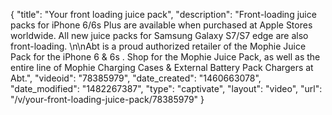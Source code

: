 {
    "title": "Your front loading juice pack",
    "description": "Front-loading juice packs for iPhone 6\/6s Plus are available when purchased at Apple Stores worldwide. All new juice packs for Samsung Galaxy S7\/S7 edge are also front-loading. \n\nAbt is a proud authorized retailer of the Mophie Juice Pack for the iPhone 6 & 6s . Shop for the Mophie Juice Pack, as well as the entire line of Mophie Charging Cases & External Battery Pack Chargers at Abt.",
    "videoid": "78385979",
    "date_created": "1460663078",
    "date_modified": "1482267387",
    "type": "captivate",
    "layout": "video",
    "url": "\/v\/your-front-loading-juice-pack\/78385979"
}